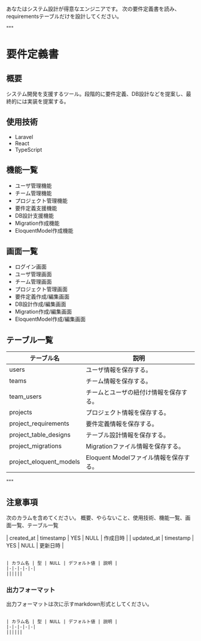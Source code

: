 あなたはシステム設計が得意なエンジニアです。
次の要件定義書を読み、requirementsテーブルだけを設計してください。

"""

# 要件定義書

## 概要

システム開発を支援するツール。段階的に要件定義、DB設計などを提案し、最終的には実装を提案する。

## 使用技術

*   Laravel
*   React
*   TypeScript

## 機能一覧

*   ユーザ管理機能
*   チーム管理機能
*   プロジェクト管理機能
*   要件定義支援機能
*   DB設計支援機能
*   Migration作成機能
*   EloquentModel作成機能

## 画面一覧

*   ログイン画面
*   ユーザ管理画面
*   チーム管理画面
*   プロジェクト管理画面
*   要件定義作成/編集画面
*   DB設計作成/編集画面
*   Migration作成/編集画面
*   EloquentModel作成/編集画面

## テーブル一覧

| テーブル名 | 説明 |
|-|-|
| users | ユーザ情報を保存する。 |
| teams | チーム情報を保存する。 |
| team\_users | チームとユーザの紐付け情報を保存する。 |
| projects | プロジェクト情報を保存する。 |
| project\_requirements | 要件定義情報を保存する。 |
| project\_table\_designs | テーブル設計情報を保存する。 |
| project\_migrations | Migrationファイル情報を保存する。 |
| project\_eloquent\_models | Eloquent Modelファイル情報を保存する。 |

"""

## 注意事項

次のカラムを含めてください。
概要、やらないこと、使用技術、機能一覧、画面一覧、テーブル一覧

| created\_at | timestamp | YES | NULL | 作成日時 |
| updated\_at | timestamp | YES | NULL | 更新日時 |

```

| カラム名 | 型 | NULL | デフォルト値 | 説明 |
|-|-|-|-|-|
||||||

```

### 出力フォーマット

出力フォーマットは次に示すmarkdown形式としてください。

```

| カラム名 | 型 | NULL | デフォルト値 | 説明 |
|-|-|-|-|-|
||||||

```
